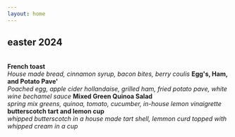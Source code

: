 ```yaml
---
layout: home
---
```


<h2 class="center">easter 2024</h2>
<br>
<div class="stack center text-lowercase">
  <span>
    <b>French toast</b>
    <br>
    <i>House made bread, cinnamon syrup, bacon bites, berry coulis</i> 
    </span>
  <span>
    <b>Egg's, Ham, and Potato Pave'</b>
    <br>
    <i>Poached egg, apple cider hollandaise, grilled ham, fried potato pave, white wine bechamel sauce</i>
    </span>
    <span>
    <b>Mixed Green Quinoa Salad</b>
    <br>
    <i>spring mix greens, quinoa, tomato, cucumber, in-house lemon vinaigrette</i> 
  </span>
    <span>
    <b>butterscotch tart and lemon cup</b>
    <br>
    <i>whipped butterscotch in a house made tart shell, lemmon curd topped with whipped cream in a cup</i>
  </span>
</div>
